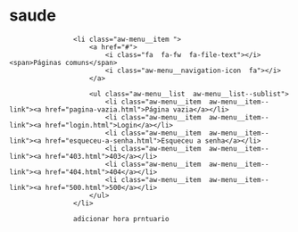 # saude


					<li class="aw-menu__item ">
						<a href="#">
							<i class="fa  fa-fw  fa-file-text"></i><span>Páginas comuns</span>
							<i class="aw-menu__navigation-icon  fa"></i>
						</a>
					
						<ul class="aw-menu__list  aw-menu__list--sublist">
							<li class="aw-menu__item  aw-menu__item--link"><a href="pagina-vazia.html">Página vazia</a></li>
							<li class="aw-menu__item  aw-menu__item--link"><a href="login.html">Login</a></li>
							<li class="aw-menu__item  aw-menu__item--link"><a href="esqueceu-a-senha.html">Esqueceu a senha</a></li>
							<li class="aw-menu__item  aw-menu__item--link"><a href="403.html">403</a></li>
							<li class="aw-menu__item  aw-menu__item--link"><a href="404.html">404</a></li>
							<li class="aw-menu__item  aw-menu__item--link"><a href="500.html">500</a></li>
						</ul>
					</li>
					
					adicionar hora prntuario